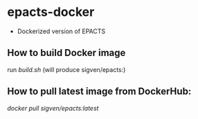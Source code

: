 # epacts-docker
- Dockerized version of EPACTS

## How to build Docker image

run *build.sh* (will produce sigven/epacts:<date>)

## How to pull latest image from DockerHub:

*docker pull sigven/epacts:latest*

